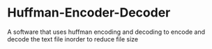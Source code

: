 # Huffman-Encoder-Decoder
A software that uses huffman encoding and decoding to encode and decode the text file inorder to reduce file size 
